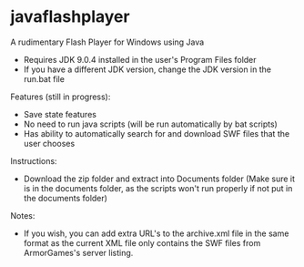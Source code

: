 # javaflashplayer
A rudimentary Flash Player for Windows using Java

- Requires JDK 9.0.4 installed in the user's Program Files folder
- If you have a different JDK version, change the JDK version in the run.bat file

Features (still in progress):
- Save state features
- No need to run java scripts (will be run automatically by bat scripts)
- Has ability to automatically search for and download SWF files that the user chooses

Instructions:
- Download the zip folder and extract into Documents folder (Make sure it is in the documents folder, as the scripts won't run properly if not put in the documents folder)

Notes:
- If you wish, you can add extra URL's to the archive.xml file in the same format as the current XML file only contains the SWF files from ArmorGames's server listing.
      

